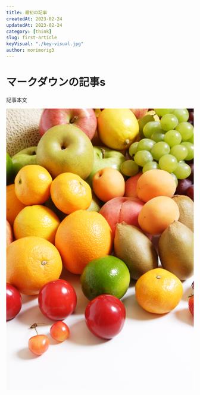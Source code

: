 ```yaml
---
title: 最初の記事
createdAt: 2023-02-24
updatedAt: 2023-02-24
category: [think]
slug: first-article
keyVisual: "./key-visual.jpg"
author: morimorig3
---
```


# マークダウンの記事s

記事本文

![画像サンプル](./image_01.jpg)
